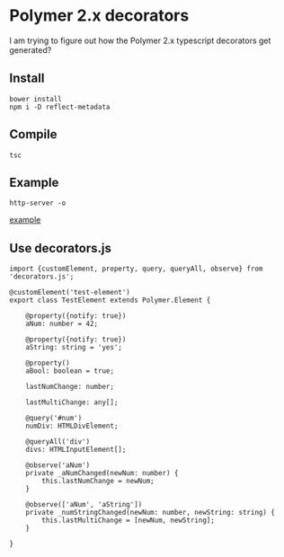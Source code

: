 # Polymer 2.x decorators

I am trying to figure out how the Polymer 2.x typescript decorators get generated?

## Install

    bower install
    npm i -D reflect-metadata

## Compile

    tsc

## Example

    http-server -o

[example](http://localhost:8080/example.html)

## Use decorators.js

    import {customElement, property, query, queryAll, observe} from 'decorators.js';

    @customElement('test-element')
    export class TestElement extends Polymer.Element {

        @property({notify: true})
        aNum: number = 42;

        @property({notify: true})
        aString: string = 'yes';

        @property()
        aBool: boolean = true;

        lastNumChange: number;

        lastMultiChange: any[];

        @query('#num')
        numDiv: HTMLDivElement;

        @queryAll('div')
        divs: HTMLInputElement[];

        @observe('aNum')
        private _aNumChanged(newNum: number) {
            this.lastNumChange = newNum;
        }

        @observe(['aNum', 'aString'])
        private _numStringChanged(newNum: number, newString: string) {
            this.lastMultiChange = [newNum, newString];
        }

    }
